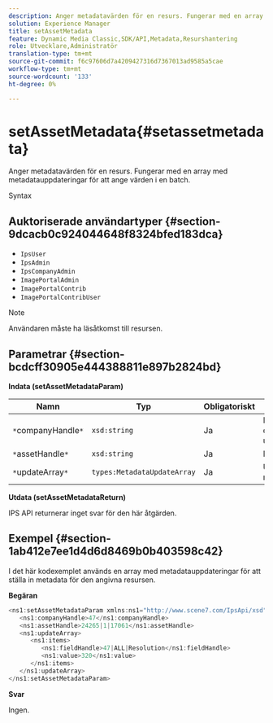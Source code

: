 ```yaml
---
description: Anger metadatavärden för en resurs. Fungerar med en array med metadatauppdateringar för att ange värden i en batch.
solution: Experience Manager
title: setAssetMetadata
feature: Dynamic Media Classic,SDK/API,Metadata,Resurshantering
role: Utvecklare,Administratör
translation-type: tm+mt
source-git-commit: f6c97606d7a4209427316d7367013ad9585a5cae
workflow-type: tm+mt
source-wordcount: '133'
ht-degree: 0%

---
```



# setAssetMetadata{#setassetmetadata}

Anger metadatavärden för en resurs. Fungerar med en array med metadatauppdateringar för att ange värden i en batch.

Syntax

## Auktoriserade användartyper {#section-9dcacb0c924044648f8324bfed183dca}

* `IpsUser`
* `IpsAdmin`
* `IpsCompanyAdmin`
* `ImagePortalAdmin`
* `ImagePortalContrib`
* `ImagePortalContribUser`

>[!NOTE]
>
>Användaren måste ha läsåtkomst till resursen.

## Parametrar {#section-bcdcff30905e444388811e897b2824bd}

**Indata (setAssetMetadataParam)**

| Namn | Typ | Obligatoriskt | Beskrivning |
|---|---|---|---|
| `*`companyHandle`*` | `xsd:string` | Ja | Referensen till företaget med den tillgång som du vill uppdatera. |
| `*`assetHandle`*` | `xsd:string` | Ja | Referensen till resursen. |
| `*`updateArray`*` | `types:MetadataUpdateArray` | Ja | Uppdateringar i en metadatauppdateringsmatris. |

**Utdata (setAssetMetadataReturn)**

IPS API returnerar inget svar för den här åtgärden.

## Exempel {#section-1ab412e7ee1d4d6d8469b0b403598c42}

I det här kodexemplet används en array med metadatauppdateringar för att ställa in metadata för den angivna resursen.

**Begäran**

```java
<ns1:setAssetMetadataParam xmlns:ns1="http://www.scene7.com/IpsApi/xsd">
   <ns1:companyHandle>47</ns1:companyHandle>
   <ns1:assetHandle>24265|1|17061</ns1:assetHandle>
   <ns1:updateArray>
      <ns1:items>
         <ns1:fieldHandle>47|ALL|Resolution</ns1:fieldHandle>
         <ns1:value>320</ns1:value>
      </ns1:items>
   </ns1:updateArray>
</ns1:setAssetMetadataParam>
```

**Svar**

Ingen.
